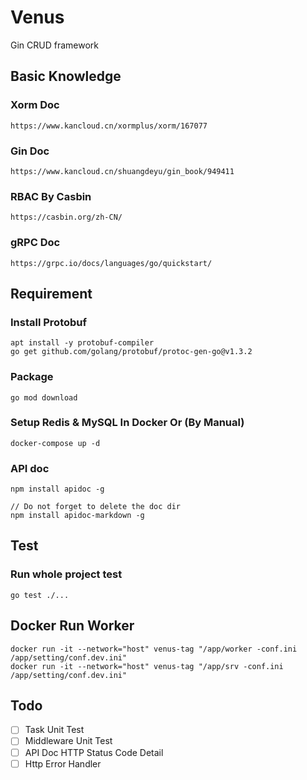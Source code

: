 # Venus
Gin CRUD framework

## Basic Knowledge

### Xorm Doc
    https://www.kancloud.cn/xormplus/xorm/167077
### Gin Doc
    https://www.kancloud.cn/shuangdeyu/gin_book/949411
### RBAC By Casbin
    https://casbin.org/zh-CN/
### gRPC Doc
    https://grpc.io/docs/languages/go/quickstart/

## Requirement

### Install Protobuf
    apt install -y protobuf-compiler
    go get github.com/golang/protobuf/protoc-gen-go@v1.3.2
### Package
    go mod download
### Setup Redis & MySQL In Docker Or (By Manual)
    docker-compose up -d
### API doc
    npm install apidoc -g

    // Do not forget to delete the doc dir
    npm install apidoc-markdown -g

## Test
### Run whole project test
    go test ./...

## Docker Run Worker
    docker run -it --network="host" venus-tag "/app/worker -conf.ini /app/setting/conf.dev.ini"
    docker run -it --network="host" venus-tag "/app/srv -conf.ini /app/setting/conf.dev.ini"

## Todo
- [ ] Task Unit Test
- [ ] Middleware Unit Test
- [ ] API Doc HTTP Status Code Detail
- [ ] Http Error Handler
